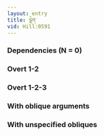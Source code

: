 ```yaml
---
layout: entry
title: ལྗེན་
vid: Hill:0591
---
```

### Dependencies (N = 0)


### Overt 1-2


### Overt 1-2-3


### With oblique arguments


### With unspecified obliques
